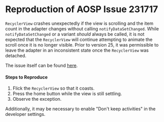 Reproduction of AOSP Issue 231717
=================================

`RecyclerView` crashes unexpectedly if the view is scrolling and the item count in the adapter
changes without calling `notifyDataSetChanged`. While `notifyDataSetChanged` or a variant
_should_ always be called, it is not expected that the `RecyclerView` will continue attempting
to animate the scroll once it is no longer visible. Prior to version 25, it was permissible to leave
the adapter in an inconsistent state once the `RecyclerView` was detached.

The issue itself can be found [here](https://issuetracker.google.com/issues/37132154).

#### Steps to Reproduce

1. Flick the `RecyclerView` so that it coasts.
1. Press the home button while the view is still settling.
1. Observe the exception.

Additionally, it may be necessary to enable "Don't keep activities" in the developer settings.
